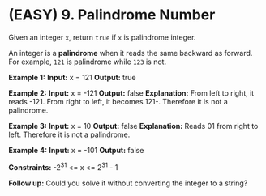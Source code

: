 # (EASY) 9. Palindrome Number
Given an integer `x`, return `true` if `x` is palindrome integer.

An integer is a **palindrome** when it reads the same backward as forward. For example, `121` is palindrome while `123` is not.

**Example 1:**
    **Input:** x = 121
    **Output:** true

**Example 2:**
    **Input:** x = -121
    **Output:** false
    **Explanation:** From left to right, it reads -121. From right to left, it becomes 121-. Therefore it is not a palindrome.

**Example 3:**
    **Input:** x = 10
    **Output:** false
    **Explanation:** Reads 01 from right to left. Therefore it is not a palindrome.

**Example 4:**
    **Input:** x = -101
    **Output:** false

**Constraints:**
    -2<sup>31</sup> <= x <= 2<sup>31</sup> - 1

**Follow up:** Could you solve it without converting the integer to a string?